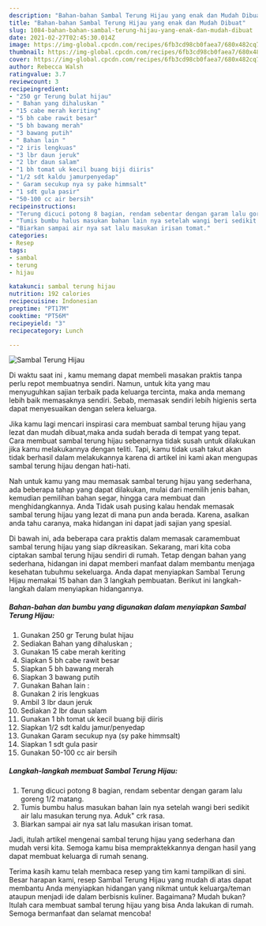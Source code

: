 ```yaml
---
description: "Bahan-bahan Sambal Terung Hijau yang enak dan Mudah Dibuat"
title: "Bahan-bahan Sambal Terung Hijau yang enak dan Mudah Dibuat"
slug: 1084-bahan-bahan-sambal-terung-hijau-yang-enak-dan-mudah-dibuat
date: 2021-02-27T02:45:30.014Z
image: https://img-global.cpcdn.com/recipes/6fb3cd98cb0faea7/680x482cq70/sambal-terung-hijau-foto-resep-utama.jpg
thumbnail: https://img-global.cpcdn.com/recipes/6fb3cd98cb0faea7/680x482cq70/sambal-terung-hijau-foto-resep-utama.jpg
cover: https://img-global.cpcdn.com/recipes/6fb3cd98cb0faea7/680x482cq70/sambal-terung-hijau-foto-resep-utama.jpg
author: Rebecca Walsh
ratingvalue: 3.7
reviewcount: 3
recipeingredient:
- "250 gr Terung bulat hijau"
- " Bahan yang dihaluskan "
- "15 cabe merah keriting"
- "5 bh cabe rawit besar"
- "5 bh bawang merah"
- "3 bawang putih"
- " Bahan lain "
- "2 iris lengkuas"
- "3 lbr daun jeruk"
- "2 lbr daun salam"
- "1 bh tomat uk kecil buang biji diiris"
- "1/2 sdt kaldu jamurpenyedap"
- " Garam secukup nya sy pake himmsalt"
- "1 sdt gula pasir"
- "50-100 cc air bersih"
recipeinstructions:
- "Terung dicuci potong 8 bagian, rendam sebentar dengan garam lalu goreng 1/2 matang."
- "Tumis bumbu halus masukan bahan lain nya setelah wangi beri sedikit air lalu masukan terung nya. Aduk&#34; crk rasa."
- "Biarkan sampai air nya sat lalu masukan irisan tomat."
categories:
- Resep
tags:
- sambal
- terung
- hijau

katakunci: sambal terung hijau 
nutrition: 192 calories
recipecuisine: Indonesian
preptime: "PT17M"
cooktime: "PT56M"
recipeyield: "3"
recipecategory: Lunch

---
```



![Sambal Terung Hijau](https://img-global.cpcdn.com/recipes/6fb3cd98cb0faea7/680x482cq70/sambal-terung-hijau-foto-resep-utama.jpg)

Di waktu  saat ini , kamu memang dapat membeli masakan praktis tanpa perlu repot membuatnya sendiri. Namun, untuk kita yang mau menyuguhkan sajian terbaik pada keluarga tercinta, maka anda memang lebih baik memasaknya sendiri. Sebab, memasak sendiri lebih higienis serta dapat menyesuaikan dengan selera keluarga.

Jika kamu lagi mencari inspirasi cara membuat sambal terung hijau yang lezat dan mudah dibuat,maka anda sudah berada di tempat yang tepat. Cara membuat sambal terung hijau  sebenarnya tidak susah untuk dilakukan jika kamu melakukannya dengan teliti. Tapi, kamu tidak usah takut akan tidak berhasil dalam melakukannya 
karena di artikel ini kami akan mengupas sambal terung hijau dengan hati-hati.  



Nah untuk kamu yang mau memasak sambal terung hijau yang sederhana, ada beberapa tahap yang dapat dilakukan, mulai dari memilih jenis bahan, kemudian pemilihan bahan segar, hingga cara membuat dan menghidangkannya. Anda Tidak usah pusing kalau hendak memasak sambal terung hijau yang lezat di mana pun anda berada. Karena, asalkan anda  tahu caranya, maka hidangan ini dapat jadi sajian yang spesial.

Di bawah ini, ada beberapa cara praktis  dalam memasak caramembuat sambal terung hijau yang siap dikreasikan. Sekarang, mari kita coba ciptakan sambal terung hijau sendiri di rumah. Tetap dengan bahan yang sederhana, hidangan ini dapat memberi manfaat dalam membantu menjaga kesehatan tubuhmu sekeluarga. Anda dapat menyiapkan Sambal Terung Hijau memakai 15 bahan dan 3 langkah pembuatan. Berikut ini langkah-langkah dalam menyiapkan hidangannya.

<!--inarticleads1-->

##### Bahan-bahan dan bumbu yang digunakan dalam menyiapkan Sambal Terung Hijau:

1. Gunakan 250 gr Terung bulat hijau
1. Sediakan  Bahan yang dihaluskan ;
1. Gunakan 15 cabe merah keriting
1. Siapkan 5 bh cabe rawit besar
1. Siapkan 5 bh bawang merah
1. Siapkan 3 bawang putih
1. Gunakan  Bahan lain :
1. Gunakan 2 iris lengkuas
1. Ambil 3 lbr daun jeruk
1. Sediakan 2 lbr daun salam
1. Gunakan 1 bh tomat uk kecil buang biji diiris
1. Siapkan 1/2 sdt kaldu jamur/penyedap
1. Gunakan  Garam secukup nya (sy pake himmsalt)
1. Siapkan 1 sdt gula pasir
1. Gunakan 50-100 cc air bersih




<!--inarticleads2-->

##### Langkah-langkah membuat Sambal Terung Hijau:

1. Terung dicuci potong 8 bagian, rendam sebentar dengan garam lalu goreng 1/2 matang.
1. Tumis bumbu halus masukan bahan lain nya setelah wangi beri sedikit air lalu masukan terung nya. Aduk&#34; crk rasa.
1. Biarkan sampai air nya sat lalu masukan irisan tomat.




Jadi, itulah artikel mengenai  sambal terung hijau  yang sederhana dan mudah versi kita. Semoga kamu bisa mempraktekkannya dengan hasil yang dapat membuat keluarga di rumah senang. 

Terima kasih kamu telah membaca resep yang tim kami tampilkan di sini. Besar harapan kami, resep  Sambal Terung Hijau yang mudah di atas dapat membantu Anda menyiapkan hidangan yang nikmat untuk keluarga/teman ataupun menjadi ide dalam berbisnis kuliner. Bagaimana? Mudah bukan? Itulah cara membuat sambal terung hijau yang bisa Anda lakukan di rumah. Semoga bermanfaat dan selamat mencoba!

